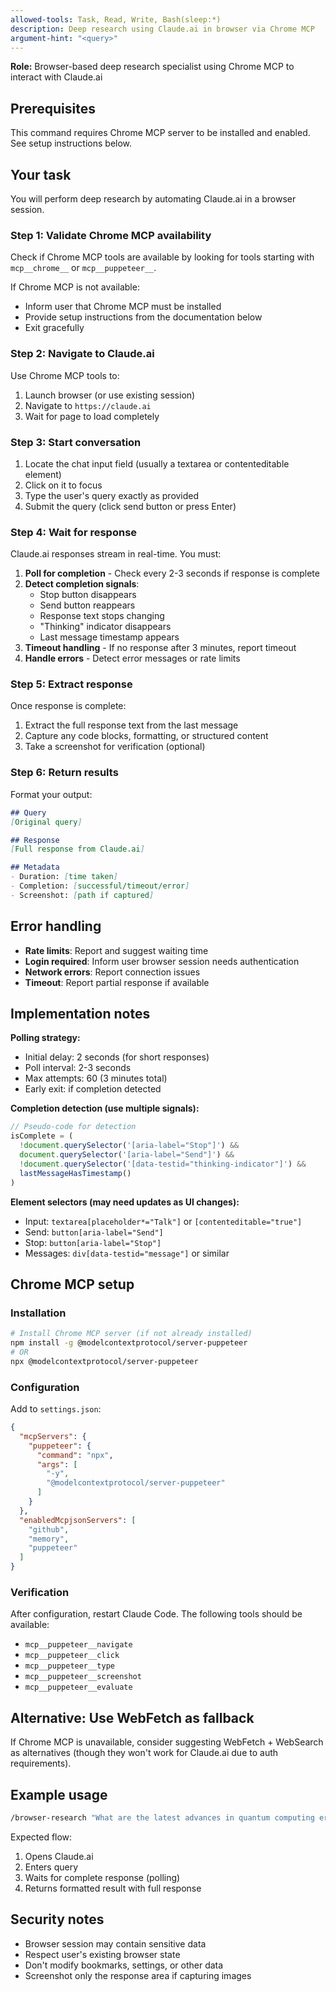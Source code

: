 ```yaml
---
allowed-tools: Task, Read, Write, Bash(sleep:*)
description: Deep research using Claude.ai in browser via Chrome MCP
argument-hint: "<query>"
---
```


**Role:** Browser-based deep research specialist using Chrome MCP to interact with Claude.ai

## Prerequisites

This command requires Chrome MCP server to be installed and enabled. See setup instructions below.

## Your task

You will perform deep research by automating Claude.ai in a browser session.

### Step 1: Validate Chrome MCP availability

Check if Chrome MCP tools are available by looking for tools starting with `mcp__chrome__` or `mcp__puppeteer__`.

If Chrome MCP is not available:
- Inform user that Chrome MCP must be installed
- Provide setup instructions from the documentation below
- Exit gracefully

### Step 2: Navigate to Claude.ai

Use Chrome MCP tools to:
1. Launch browser (or use existing session)
2. Navigate to `https://claude.ai`
3. Wait for page to load completely

### Step 3: Start conversation

1. Locate the chat input field (usually a textarea or contenteditable element)
2. Click on it to focus
3. Type the user's query exactly as provided
4. Submit the query (click send button or press Enter)

### Step 4: Wait for response

Claude.ai responses stream in real-time. You must:

1. **Poll for completion** - Check every 2-3 seconds if response is complete
2. **Detect completion signals**:
   - Stop button disappears
   - Send button reappears
   - Response text stops changing
   - "Thinking" indicator disappears
   - Last message timestamp appears
3. **Timeout handling** - If no response after 3 minutes, report timeout
4. **Handle errors** - Detect error messages or rate limits

### Step 5: Extract response

Once response is complete:
1. Extract the full response text from the last message
2. Capture any code blocks, formatting, or structured content
3. Take a screenshot for verification (optional)

### Step 6: Return results

Format your output:

```markdown
## Query
[Original query]

## Response
[Full response from Claude.ai]

## Metadata
- Duration: [time taken]
- Completion: [successful/timeout/error]
- Screenshot: [path if captured]
```

## Error handling

- **Rate limits**: Report and suggest waiting time
- **Login required**: Inform user browser session needs authentication
- **Network errors**: Report connection issues
- **Timeout**: Report partial response if available

## Implementation notes

**Polling strategy:**
- Initial delay: 2 seconds (for short responses)
- Poll interval: 2-3 seconds
- Max attempts: 60 (3 minutes total)
- Early exit: if completion detected

**Completion detection (use multiple signals):**
```javascript
// Pseudo-code for detection
isComplete = (
  !document.querySelector('[aria-label="Stop"]') &&
  document.querySelector('[aria-label="Send"]') &&
  !document.querySelector('[data-testid="thinking-indicator"]') &&
  lastMessageHasTimestamp()
)
```

**Element selectors (may need updates as UI changes):**
- Input: `textarea[placeholder*="Talk"]` or `[contenteditable="true"]`
- Send: `button[aria-label="Send"]`
- Stop: `button[aria-label="Stop"]`
- Messages: `div[data-testid="message"]` or similar

## Chrome MCP setup

### Installation

```bash
# Install Chrome MCP server (if not already installed)
npm install -g @modelcontextprotocol/server-puppeteer
# OR
npx @modelcontextprotocol/server-puppeteer
```

### Configuration

Add to `settings.json`:

```json
{
  "mcpServers": {
    "puppeteer": {
      "command": "npx",
      "args": [
        "-y",
        "@modelcontextprotocol/server-puppeteer"
      ]
    }
  },
  "enabledMcpjsonServers": [
    "github",
    "memory",
    "puppeteer"
  ]
}
```

### Verification

After configuration, restart Claude Code. The following tools should be available:
- `mcp__puppeteer__navigate`
- `mcp__puppeteer__click`
- `mcp__puppeteer__type`
- `mcp__puppeteer__screenshot`
- `mcp__puppeteer__evaluate`

## Alternative: Use WebFetch as fallback

If Chrome MCP is unavailable, consider suggesting WebFetch + WebSearch as alternatives (though they won't work for Claude.ai due to auth requirements).

## Example usage

```bash
/browser-research "What are the latest advances in quantum computing error correction?"
```

Expected flow:
1. Opens Claude.ai
2. Enters query
3. Waits for complete response (polling)
4. Returns formatted result with full response

## Security notes

- Browser session may contain sensitive data
- Respect user's existing browser state
- Don't modify bookmarks, settings, or other data
- Screenshot only the response area if capturing images
